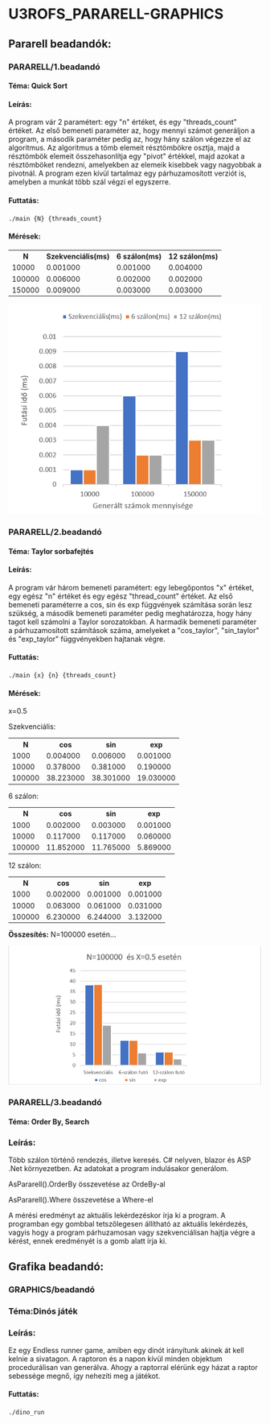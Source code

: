 # U3ROFS_PARARELL-GRAPHICS

## Pararell beadandók:

### PARARELL/1.beadandó

#### Téma: Quick Sort
#### Leírás:
A program vár 2 paramétert: egy "n" értéket, és egy "threads_count" értéket. Az első bemeneti paraméter az, hogy mennyi számot generáljon a program, a második paraméter pedig az, hogy hány szálon végezze el az algoritmus. Az algoritmus a tömb elemeit résztömbökre osztja, majd a résztömbök elemeit összehasonlítja egy "pivot" értékkel, majd azokat a résztömböket rendezni, amelyekben az elemeik kisebbek vagy nagyobbak a pivotnál. A program ezen kívül tartalmaz egy párhuzamosított verziót is, amelyben a munkát több szál végzi el egyszerre.

 #### Futtatás:

    ./main {N} {threads_count}

 #### Mérések:

 <table>
    <tr>
        <th>N</th>
        <th>Szekvenciális(ms)</th>
        <th>6 szálon(ms)</th>
        <th>12 szálon(ms)</th>
    <tr>
    <tr>
        <td>10000</td>
        <td>0.001000</td>
        <td>0.001000</td>
        <td>0.004000</td>
    </tr>
     <tr>
        <td>100000</td>
        <td>0.006000</td>
        <td>0.002000</td>
        <td>0.002000</td>
    </tr>
    <tr>
        <td>150000</td>
        <td>0.009000</td>
        <td>0.003000</td>
        <td>0.003000</td>
    </tr>
</table>

![alt text](./assets/beadando1.png "Grafikon")

### PARARELL/2.beadandó

#### Téma: Taylor sorbafejtés
#### Leírás:
A program vár három bemeneti paramétert: egy lebegőpontos "x" értéket, egy egész "n" értéket és egy egész "thread_count" értéket. Az első bemeneti paraméterre a cos, sin és exp függvények számítása során lesz szükség, a második bemeneti paraméter pedig meghatározza, hogy hány tagot kell számolni a Taylor sorozatokban. A harmadik bemeneti paraméter a párhuzamosított számítások száma, amelyeket a "cos_taylor", "sin_taylor" és "exp_taylor" függvényekben hajtanak végre.

 #### Futtatás:

    ./main {x} {n} {threads_count}

 #### Mérések:
 
 x=0.5

Szekvenciális: 
 <table>
    <tr>
        <th>N</th>
        <th>cos</th>
        <th>sin</th>
        <th>exp</th>
    <tr>
    <tr>
        <td>1000</td>
        <td>0.004000</td>
        <td>0.006000</td>
        <td>0.001000</td>
    </tr>
        <tr>
        <td>10000</td>
        <td>0.378000</td>
        <td>0.381000</td>
        <td>0.190000</td>
    </tr>
    </tr>
        <tr>
        <td>100000</td>
        <td>38.223000</td>
        <td>38.301000</td>
        <td>19.030000</td>
    </tr>
</table>



6 szálon:
 <table>
    <tr>
        <th>N</th>
        <th>cos</th>
        <th>sin</th>
        <th>exp</th>
    <tr>
    <tr>
        <td>1000</td>
        <td>0.002000</td>
        <td>0.003000</td>
        <td>0.001000</td>
    </tr>
        <tr>
        <td>10000</td>
        <td>0.117000</td>
        <td>0.117000</td>
        <td>0.060000</td>
    </tr>
    </tr>
        <tr>
        <td>100000</td>
        <td>11.852000</td>
        <td>11.765000</td>
        <td>5.869000</td>
    </tr>
</table>

12 szálon:
 <table>
    <tr>
        <th>N</th>
        <th>cos</th>
        <th>sin</th>
        <th>exp</th>
    <tr>
    <tr>
        <td>1000</td>
        <td>0.002000</td>
        <td>0.001000</td>
        <td>0.001000</td>
    </tr>
        <tr>
        <td>10000</td>
        <td>0.063000</td>
        <td>0.061000</td>
        <td>0.031000</td>
    </tr>
    </tr>
        <tr>
        <td>100000</td>
        <td>6.230000</td>
        <td>6.244000</td>
        <td>3.132000</td>
    </tr>
</table>

<strong>Összesítés:</strong>
N=100000 esetén...

![alt text](./assets/beadando2.png "Grafikon:")

### PARARELL/3.beadandó

#### Téma: Order By, Search
### Leírás:
Több szálon történő rendezés, illetve keresés. C# nelyven, blazor és ASP .Net környezetben. Az adatokat a program indulásakor generálom.


AsPararell().OrderBy összevetése az OrdeBy-al

AsPararell().Where összevetése a Where-el


A mérési eredményt az aktuális lekérdezéskor írja ki a program. A programban egy gombbal tetszőlegesen állítható az aktuális lekérdezés, vagyis hogy a program párhuzamosan vagy szekvenciálisan hajtja végre a kérést, ennek eredményét is a gomb alatt írja ki.

## Grafika beadandó:

### GRAPHICS/beadandó

### Téma:Dinós játék
### Leírás: 
Ez egy Endless runner game, amiben egy dinót irányítunk akinek át kell kelnie a sivatagon. A raptoron és a napon kívül minden objektum procedurálisan van generálva. Ahogy a raptorral elérünk egy házat a raptor sebessége megnő, így nehezíti meg a játékot.

 #### Futtatás:

    ./dino_run